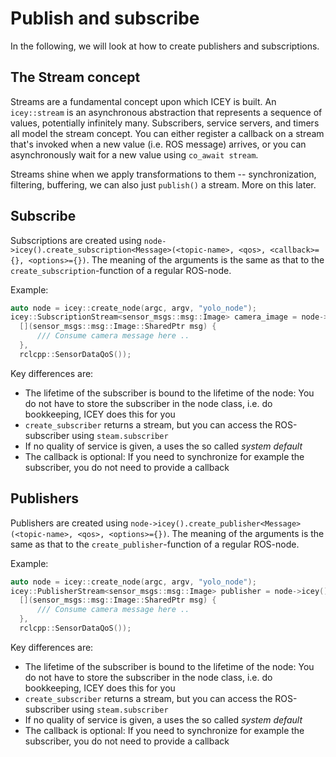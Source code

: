 # Publish and subscribe

In the following, we will look at how to create publishers and subscriptions.

## The Stream concept 

Streams are a fundamental concept upon which ICEY is built. An `icey::stream` is an asynchronous abstraction that represents a sequence of values, potentially infinitely many. 
Subscribers, service servers, and timers all model the stream concept. 
You can either register a callback on a stream that's invoked when a new value (i.e. ROS message) arrives, or you can asynchronously wait for a new value using `co_await stream`. 

Streams shine when we apply transformations to them -- synchronization, filtering, buffering, we can also just `publish()` a stream. More on this later.


## Subscribe

Subscriptions are created using `node->icey().create_subscription<Message>(<topic-name>, <qos>, <callback>={}, <options>={})`. The meaning of the arguments is the same as that to the `create_subscription`-function of a regular ROS-node. 

Example: 

```cpp
auto node = icey::create_node(argc, argv, "yolo_node");
icey::SubscriptionStream<sensor_msgs::msg::Image> camera_image = node->icey().create_subscription<sensor_msgs::msg::Image>("camera", 
  [](sensor_msgs::msg::Image::SharedPtr msg) {
      /// Consume camera message here ..
  },
  rclcpp::SensorDataQoS());
```

Key differences are: 
  - The lifetime of the subscriber is bound to the lifetime of the node: You do not have to store the subscriber in the node class, i.e. do bookkeeping, ICEY does this for you
  - `create_subscriber` returns a stream, but you can access the ROS-subscriber using `steam.subscriber` 
  - If no quality of service is given, a uses the so called *system default*
  - The callback is optional: If you need to synchronize for example the subscriber, you do not need to provide a callback

## Publishers

Publishers are created using `node->icey().create_publisher<Message>(<topic-name>, <qos>, <options>={})`. The meaning of the arguments is the same as that to the `create_publisher`-function of a regular ROS-node. 

Example: 

```cpp
auto node = icey::create_node(argc, argv, "yolo_node");
icey::PublisherStream<sensor_msgs::msg::Image> publisher = node->icey().create_publisher<sensor_msgs::msg::Image>("camera", 
  [](sensor_msgs::msg::Image::SharedPtr msg) {
      /// Consume camera message here ..
  },
  rclcpp::SensorDataQoS());
```

Key differences are: 
  - The lifetime of the subscriber is bound to the lifetime of the node: You do not have to store the subscriber in the node class, i.e. do bookkeeping, ICEY does this for you
  - `create_subscriber` returns a stream, but you can access the ROS-subscriber using `steam.subscriber` 
  - If no quality of service is given, a uses the so called *system default*
  - The callback is optional: If you need to synchronize for example the subscriber, you do not need to provide a callback

